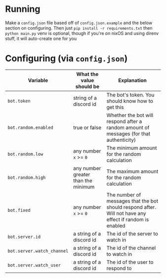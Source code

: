 # Running
Make a `config.json` file based off of `config.json.example` and the below section on configuring.
Then just `pip install -r requirements.txt` then `python main.py`
venv is optional, though if you're on nixOS and using direnv stuff, it will auto-create one for you

# Configuring (via `config.json`)
| Variable                   | What the value should be            | Explanation                                                                                             |
| -------------------------- | ----------------------------------- | ------------------------------------------------------------------------------------------------------- |
| `bot.token`                | string of a discord id              | The bot's token. You should know how to get this                                                        |
| `bot.random.enabled`       | true or false                       | Whether the bot will respond after a random amount of messages (for that authenticity)                  |
| `bot.random.low`           | any number `x` >= `0`               | The minimum amount for the random calculation                                                           |
| `bot.random.high`          | any number greater than the minimum | The maximum amount for the random calculation                                                           |
| `bot.fixed`                | any number `x` >= `0`               | The number of messages that the bot should respond after. Will not have any effect if random is enabled |
| `bot.server.id`            | a string of a discord id            | The id of the server to watch in                                                                        |
| `bot.server.watch_channel` | a string of a discord id            | The id of the channel to watch in                                                                       |
| `bot.server.watch_user`    | a string of a discord id            | The id of the user to respond to                                                                        |